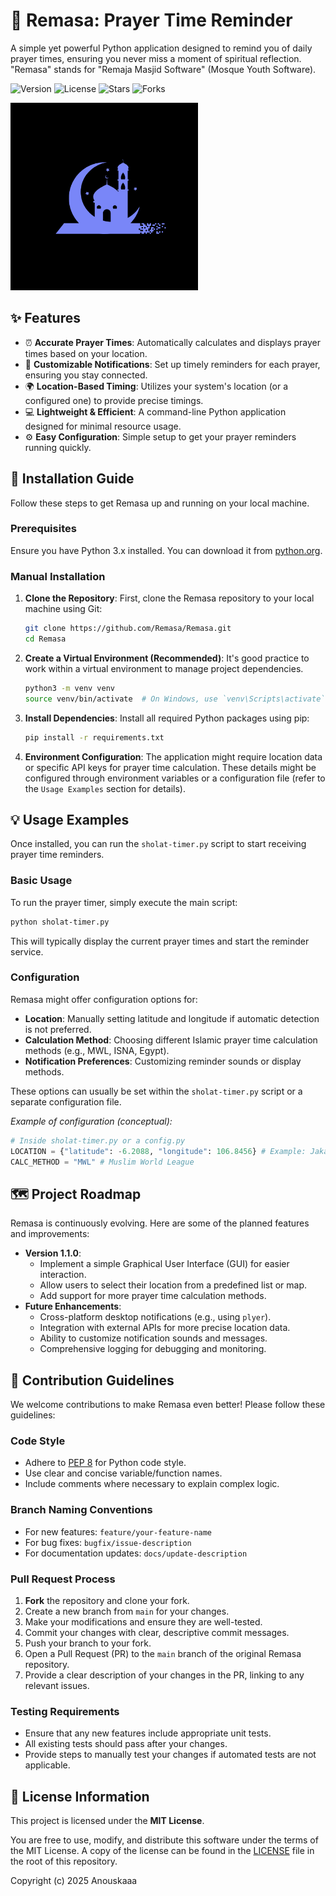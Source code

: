 # 🕌 Remasa: Prayer Time Reminder
A simple yet powerful Python application designed to remind you of daily prayer times, ensuring you never miss a moment of spiritual reflection. "Remasa" stands for "Remaja Masjid Software" (Mosque Youth Software).

![Version](https://img.shields.io/badge/version-1.0.0-blue) ![License](https://img.shields.io/badge/license-MIT%20License-green) ![Stars](https://img.shields.io/github/stars/Remasa/Remasa?style=social) ![Forks](https://img.shields.io/github/forks/Remasa/Remasa?style=social)

<img src="/assets/remaja-masjid.png" width="300" height="auto">

## ✨ Features

*   ⏰ **Accurate Prayer Times**: Automatically calculates and displays prayer times based on your location.
*   🔔 **Customizable Notifications**: Set up timely reminders for each prayer, ensuring you stay connected.
*   🌍 **Location-Based Timing**: Utilizes your system's location (or a configured one) to provide precise timings.
*   💻 **Lightweight & Efficient**: A command-line Python application designed for minimal resource usage.
*   ⚙️ **Easy Configuration**: Simple setup to get your prayer reminders running quickly.


## 🚀 Installation Guide

Follow these steps to get Remasa up and running on your local machine.

### Prerequisites

Ensure you have Python 3.x installed. You can download it from [python.org](https://www.python.org/downloads/).

### Manual Installation

1.  **Clone the Repository**:
    First, clone the Remasa repository to your local machine using Git:
    ```bash
    git clone https://github.com/Remasa/Remasa.git
    cd Remasa
    ```

2.  **Create a Virtual Environment (Recommended)**:
    It's good practice to work within a virtual environment to manage project dependencies.
    ```bash
    python3 -m venv venv
    source venv/bin/activate  # On Windows, use `venv\Scripts\activate`
    ```

3.  **Install Dependencies**:
    Install all required Python packages using pip:
    ```bash
    pip install -r requirements.txt
    ```

4.  **Environment Configuration**:
    The application might require location data or specific API keys for prayer time calculation. These details might be configured through environment variables or a configuration file (refer to the `Usage Examples` section for details).


## 💡 Usage Examples

Once installed, you can run the `sholat-timer.py` script to start receiving prayer time reminders.

### Basic Usage

To run the prayer timer, simply execute the main script:

```bash
python sholat-timer.py
```

This will typically display the current prayer times and start the reminder service.

### Configuration

Remasa might offer configuration options for:
*   **Location**: Manually setting latitude and longitude if automatic detection is not preferred.
*   **Calculation Method**: Choosing different Islamic prayer time calculation methods (e.g., MWL, ISNA, Egypt).
*   **Notification Preferences**: Customizing reminder sounds or display methods.

These options can usually be set within the `sholat-timer.py` script or a separate configuration file.

_Example of configuration (conceptual):_
```python
# Inside sholat-timer.py or a config.py
LOCATION = {"latitude": -6.2088, "longitude": 106.8456} # Example: Jakarta
CALC_METHOD = "MWL" # Muslim World League
```



## 🗺️ Project Roadmap

Remasa is continuously evolving. Here are some of the planned features and improvements:

*   **Version 1.1.0**:
    *   Implement a simple Graphical User Interface (GUI) for easier interaction.
    *   Allow users to select their location from a predefined list or map.
    *   Add support for more prayer time calculation methods.
*   **Future Enhancements**:
    *   Cross-platform desktop notifications (e.g., using `plyer`).
    *   Integration with external APIs for more precise location data.
    *   Ability to customize notification sounds and messages.
    *   Comprehensive logging for debugging and monitoring.


## 🤝 Contribution Guidelines

We welcome contributions to make Remasa even better! Please follow these guidelines:

### Code Style

*   Adhere to [PEP 8](https://www.python.org/dev/peps/pep-0008/) for Python code style.
*   Use clear and concise variable/function names.
*   Include comments where necessary to explain complex logic.

### Branch Naming Conventions

*   For new features: `feature/your-feature-name`
*   For bug fixes: `bugfix/issue-description`
*   For documentation updates: `docs/update-description`

### Pull Request Process

1.  **Fork** the repository and clone your fork.
2.  Create a new branch from `main` for your changes.
3.  Make your modifications and ensure they are well-tested.
4.  Commit your changes with clear, descriptive commit messages.
5.  Push your branch to your fork.
6.  Open a Pull Request (PR) to the `main` branch of the original Remasa repository.
7.  Provide a clear description of your changes in the PR, linking to any relevant issues.

### Testing Requirements

*   Ensure that any new features include appropriate unit tests.
*   All existing tests should pass after your changes.
*   Provide steps to manually test your changes if automated tests are not applicable.


## 📄 License Information

This project is licensed under the **MIT License**.

You are free to use, modify, and distribute this software under the terms of the MIT License. A copy of the license can be found in the [LICENSE](LICENSE) file in the root of this repository.

Copyright (c) 2025 Anouskaaa
